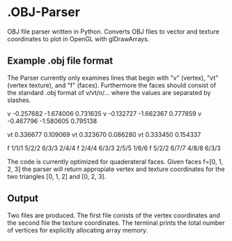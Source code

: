 .OBJ-Parser
==========

OBJ file parser written in Python.  Converts OBJ files to vector and texture coordinates to plot in OpenGL with glDrawArrays.

<h2>Example .obj file format</h2>
The Parser currently only examines lines that begin with "v" (vertex), "vt" (vertex texture), and "f" (faces).
Furthermore the faces should consist of the standard .obj format of v/vt/n/... where the values are separated by slashes.

v -0.257682 -1.674006 0.731635
v -0.132727 -1.662367 0.777859
v -0.467796 -1.580605 0.795138

vt 0.336677 0.109069
vt 0.323670 0.086280
vt 0.333450 0.154337

f 1/1/1 5/2/2 6/3/3 2/4/4
f 2/4/4 6/3/3 2/5/5 1/6/6
f 5/2/2 6/7/7 4/8/8 6/3/3

The code is currently optimized for quaderateral faces.  Given faces f=[0, 1, 2, 3] the parser will return appropiate vertex and texture coordinates for the two triangles [0, 1, 2] and [0, 2, 3].

<h2>Output</h2>
Two files are produced.  The first file conists of the vertex coordinates and the second file the texture coordinates.
The terminal prints the total number of vertices for explicitly allocating array memory.
